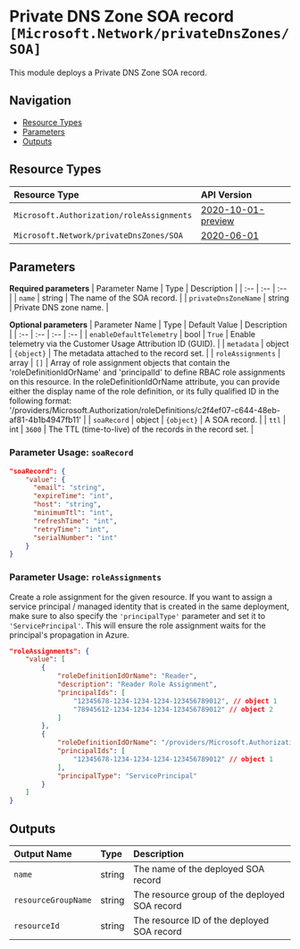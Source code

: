 # Private DNS Zone SOA record `[Microsoft.Network/privateDnsZones/SOA]`

This module deploys a Private DNS Zone SOA record.

## Navigation

- [Resource Types](#Resource-Types)
- [Parameters](#Parameters)
- [Outputs](#Outputs)

## Resource Types

| Resource Type | API Version |
| :-- | :-- |
| `Microsoft.Authorization/roleAssignments` | [2020-10-01-preview](https://docs.microsoft.com/en-us/azure/templates/Microsoft.Authorization/2020-10-01-preview/roleAssignments) |
| `Microsoft.Network/privateDnsZones/SOA` | [2020-06-01](https://docs.microsoft.com/en-us/azure/templates/Microsoft.Network/2020-06-01/privateDnsZones/SOA) |

## Parameters

**Required parameters**
| Parameter Name | Type | Description |
| :-- | :-- | :-- |
| `name` | string | The name of the SOA record. |
| `privateDnsZoneName` | string | Private DNS zone name. |

**Optional parameters**
| Parameter Name | Type | Default Value | Description |
| :-- | :-- | :-- | :-- |
| `enableDefaultTelemetry` | bool | `True` | Enable telemetry via the Customer Usage Attribution ID (GUID). |
| `metadata` | object | `{object}` | The metadata attached to the record set. |
| `roleAssignments` | array | `[]` | Array of role assignment objects that contain the 'roleDefinitionIdOrName' and 'principalId' to define RBAC role assignments on this resource. In the roleDefinitionIdOrName attribute, you can provide either the display name of the role definition, or its fully qualified ID in the following format: '/providers/Microsoft.Authorization/roleDefinitions/c2f4ef07-c644-48eb-af81-4b1b4947fb11' |
| `soaRecord` | object | `{object}` | A SOA record. |
| `ttl` | int | `3600` | The TTL (time-to-live) of the records in the record set. |


### Parameter Usage: `soaRecord`

```json
"soaRecord": {
    "value": {
      "email": "string",
      "expireTime": "int",
      "host": "string",
      "minimumTtl": "int",
      "refreshTime": "int",
      "retryTime": "int",
      "serialNumber": "int"
    }
}
```

### Parameter Usage: `roleAssignments`

Create a role assignment for the given resource. If you want to assign a service principal / managed identity that is created in the same deployment, make sure to also specify the `'principalType'` parameter and set it to `'ServicePrincipal'`. This will ensure the role assignment waits for the principal's propagation in Azure.

```json
"roleAssignments": {
    "value": [
        {
            "roleDefinitionIdOrName": "Reader",
            "description": "Reader Role Assignment",
            "principalIds": [
                "12345678-1234-1234-1234-123456789012", // object 1
                "78945612-1234-1234-1234-123456789012" // object 2
            ]
        },
        {
            "roleDefinitionIdOrName": "/providers/Microsoft.Authorization/roleDefinitions/c2f4ef07-c644-48eb-af81-4b1b4947fb11",
            "principalIds": [
                "12345678-1234-1234-1234-123456789012" // object 1
            ],
            "principalType": "ServicePrincipal"
        }
    ]
}
```

## Outputs

| Output Name | Type | Description |
| :-- | :-- | :-- |
| `name` | string | The name of the deployed SOA record |
| `resourceGroupName` | string | The resource group of the deployed SOA record |
| `resourceId` | string | The resource ID of the deployed SOA record |

